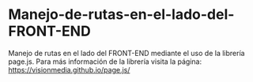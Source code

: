 # Manejo-de-rutas-en-el-lado-del-FRONT-END
Manejo de rutas en el lado del FRONT-END mediante el uso de la librería page.js.
Para más información de la librería visita la página:
https://visionmedia.github.io/page.js/
